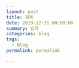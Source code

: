 ```yaml
---
layout: post
title: 제목
date: 2019-12-31 00:00:00
summary: 요약
categories: blog
tags:
  - Blog
permalink: permalink

---
```


